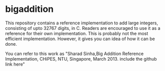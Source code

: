 bigaddition
===========

This repository contains a reference implementation to add large integers, consisting of upto 32767 digits, in C.
Readers are encouraged to use it as a reference for their own implementation. This is probably not the most efficient
implementation. However, it gives you can idea of how it can be done. 

You can refer to this work as "Sharad Sinha,Big Addition Reference Implementation, CHiPES, NTU, Singapore,
March 2013. include the github link here"
